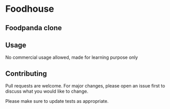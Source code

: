 # Foodhouse
## Foodpanda clone

## Usage

No commercial usage allowed, made for learning purpose only

## Contributing
Pull requests are welcome. For major changes, please open an issue first to discuss what you would like to change.

Please make sure to update tests as appropriate.
